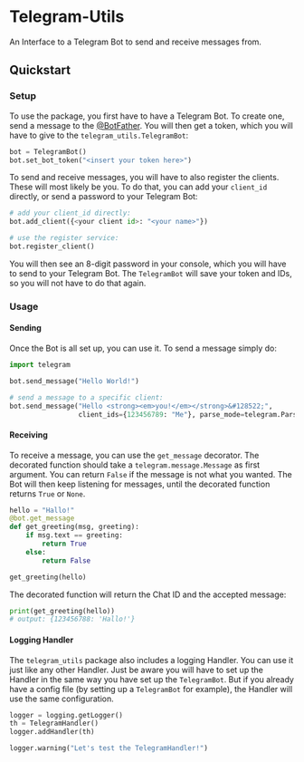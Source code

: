 # Telegram-Utils
An Interface to a Telegram Bot to send and receive messages from.

## Quickstart
### Setup
To use the package, you first have to have a Telegram Bot. To create one, send
a message to the [@BotFather](https://t.me/BotFather). You will then get a
token, which you will have to give to the `telegram_utils.TelegramBot`:
```python
bot = TelegramBot()
bot.set_bot_token("<insert your token here>")
```
To send and receive messages, you will have to also register the clients. These
will most likely be you. To do that, you can add your `client_id` directly, or
send a password to your Telegram Bot:
```python
# add your client_id directly:
bot.add_client({<your client id>: "<your name>"})

# use the register service:
bot.register_client()
```
You will then see an 8-digit password in your console, which you will have to send to 
your Telegram Bot. The `TelegramBot` will save your token and IDs, so you will
not have to do that again.
### Usage
#### Sending
Once the Bot is all set up, you can use it. To send a message simply do:
```python
import telegram

bot.send_message("Hello World!")

# send a message to a specific client:
bot.send_message("Hello <strong><em>you!</em></strong>&#128522;", 
                 client_ids={123456789: "Me"}, parse_mode=telegram.ParseMode.HTML)
```
#### Receiving
To receive a message, you can use the `get_message` decorator. The decorated
function should take a ``telegram.message.Message`` as first argument.
You can return `False` if the message is not what you wanted. The Bot will then
keep listening for messages, until the decorated function returns `True` or 
`None`.
```python
hello = "Hallo!"
@bot.get_message
def get_greeting(msg, greeting):
    if msg.text == greeting:
        return True
    else:
        return False

get_greeting(hello)
```
The decorated function will return the Chat ID and the accepted message:
```python
print(get_greeting(hello))
# output: {123456788: 'Hallo!'}
```
#### Logging Handler
The `telegram_utils` package also includes a logging Handler. You can use it 
just like any other Handler. Just be aware you will have to set up the
Handler in the same way you have set up the `TelegramBot`. But if you already
have a config file (by setting up a `TelegramBot` for example), the Handler
will use the same configuration.
```python
logger = logging.getLogger()
th = TelegramHandler()
logger.addHandler(th)

logger.warning("Let's test the TelegramHandler!")
```